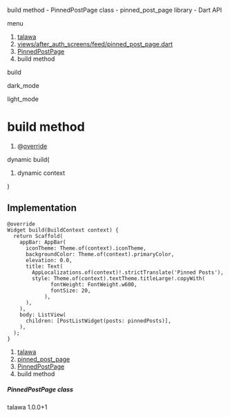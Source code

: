 




build method - PinnedPostPage class - pinned\_post\_page library - Dart API







menu

1. [talawa](../../index.html)
2. [views/after\_auth\_screens/feed/pinned\_post\_page.dart](../../file-___home_harshil_Desktop_open-source_palisadoes_talawa_lib_views_after_auth_screens_feed_pinned_post_page/)
3. [PinnedPostPage](../../file-___home_harshil_Desktop_open-source_palisadoes_talawa_lib_views_after_auth_screens_feed_pinned_post_page/PinnedPostPage-class.html)
4. build method

build


dark\_mode

light\_mode




# build method


1. @[override](https://api.flutter.dev/flutter/dart-core/override-constant.html)

dynamic
build(

1. dynamic context

)

## Implementation

```
@override
Widget build(BuildContext context) {
  return Scaffold(
    appBar: AppBar(
      iconTheme: Theme.of(context).iconTheme,
      backgroundColor: Theme.of(context).primaryColor,
      elevation: 0.0,
      title: Text(
        AppLocalizations.of(context)!.strictTranslate('Pinned Posts'),
        style: Theme.of(context).textTheme.titleLarge!.copyWith(
              fontWeight: FontWeight.w600,
              fontSize: 20,
            ),
      ),
    ),
    body: ListView(
      children: [PostListWidget(posts: pinnedPosts)],
    ),
  );
}
```

 


1. [talawa](../../index.html)
2. [pinned\_post\_page](../../file-___home_harshil_Desktop_open-source_palisadoes_talawa_lib_views_after_auth_screens_feed_pinned_post_page/)
3. [PinnedPostPage](../../file-___home_harshil_Desktop_open-source_palisadoes_talawa_lib_views_after_auth_screens_feed_pinned_post_page/PinnedPostPage-class.html)
4. build method

##### PinnedPostPage class





talawa
1.0.0+1






